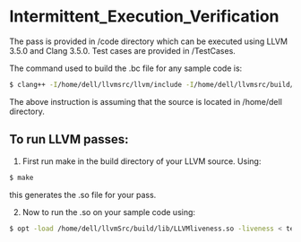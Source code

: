 # Intermittent_Execution_Verification

The pass is provided in /code directory which can be executed using LLVM 3.5.0 and Clang 3.5.0.
Test cases are provided in /TestCases.

The command used to build the .bc file for any sample code is:
```bash
$ clang++ -I/home/dell/llvmsrc/llvm/include -I/home/dell/llvmsrc/build/include -std=c++11 -emit-llvm testx.cpp -c -o testx.bc
```
The above instruction is assuming that the source is located in /home/dell directory.

## To run LLVM passes:
1) First run make in the build directory of your LLVM source. Using:
```bash
$ make
```
this generates the .so file for your pass.

2) Now to run the .so on your sample code using:
```bash
$ opt -load /home/dell/llvmSrc/build/lib/LLVMliveness.so -liveness < testx.bc > /dev/null
```
